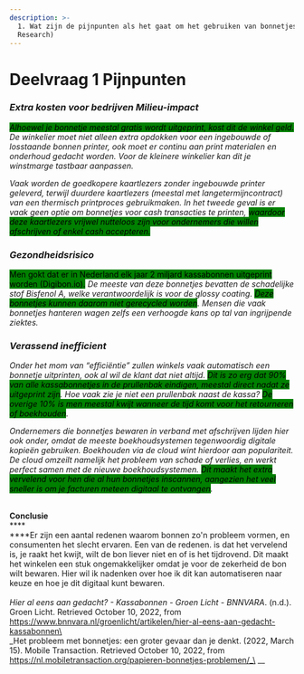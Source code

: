 ```yaml
---
description: >-
  1. Wat zijn de pijnpunten als het gaat om het gebruiken van bonnetjes? (Desk
  Research)
---
```


# Deelvraag 1 Pijnpunten

### _Extra kosten voor bedrijven Milieu-impact_

_<mark style="background-color:green;">Alhoewel je bonnetje meestal gratis wordt uitgeprint, kost dit de winkel geld.</mark> De winkelier moet niet alleen extra opdokken voor een ingebouwde of losstaande bonnen printer, ook moet er continu aan print materialen en onderhoud gedacht worden. Voor de kleinere winkelier kan dit je winstmarge tastbaar aanpassen._

_Vaak worden de goedkopere kaartlezers zonder ingebouwde printer geleverd, terwijl duurdere kaartlezers (meestal met langetermijncontract) van een thermisch printproces gebruikmaken. In het tweede geval is er vaak geen optie om bonnetjes voor cash transacties te printen, <mark style="background-color:green;">waardoor deze kaartlezers vrijwel nutteloos zijn voor ondernemers die willen afschrijven of enkel cash accepteren.</mark>_

### _Gezondheidsrisico_

<mark style="background-color:green;">Men gokt dat er in Nederland elk jaar 2 miljard kassabonnen uitgeprint worden (Digibon.io).</mark> _De meeste van deze bonnetjes bevatten de schadelijke stof Bisfenol A, welke verantwoordelijk is voor de glossy coating. <mark style="background-color:green;">Deze bonnetjes kunnen daarom niet gerecycled worden</mark>. Mensen die vaak bonnetjes hanteren wagen zelfs een verhoogde kans op tal van ingrijpende ziektes._

### _Verassend inefficient_

_Onder het mom van “efficiëntie” zullen winkels vaak automatisch een bonnetje uitprinten, ook al wil de klant dat niet altijd. <mark style="background-color:green;">Dit is zo erg dat 90% van alle kassabonnetjes in de prullenbak eindigen, meestal direct nadat ze uitgeprint zijn</mark>. Hoe vaak zie je niet een prullenbak naast de kassa? <mark style="background-color:green;">De overige 10% is men meestal kwijt wanneer de tijd komt voor het retourneren of boekhouden</mark>._

_Ondernemers die bonnetjes bewaren in verband met afschrijven lijden hier ook onder, omdat de meeste boekhoudsystemen tegenwoordig digitale kopieën gebruiken. Boekhouden via de cloud wint hierdoor aan populariteit. De cloud omzeilt namelijk het probleem van schade of verlies, en werkt perfect samen met de nieuwe boekhoudsystemen. <mark style="background-color:green;">Dit maakt het extra vervelend voor hen die al hun bonnetjes inscannen, aangezien het veel sneller is om je facturen meteen digitaal te ontvangen</mark>._

\
**Conclusie**\
****\
****Er zijn een aantal redenen waarom bonnen zo'n probleem vormen, en consumenten het slecht ervaren. Een van de redenen. is dat het vervelend is, je raakt het kwijt, wilt de bon liever niet en of is het tijdrovend. Dit maakt het winkelen een stuk ongemakkelijker omdat je voor de zekerheid de bon wilt bewaren. Hier wil ik nadenken over hoe ik dit kan automatiseren naar keuze en hoe je dit digitaal kunt bewaren. \
\
_Hier al eens aan gedacht? - Kassabonnen - Groen Licht - BNNVARA_. (n.d.). Groen Licht. Retrieved October 10, 2022, from https://www.bnnvara.nl/groenlicht/artikelen/hier-al-eens-aan-gedacht-kassabonnen\
\
_Het probleem met bonnetjes: een groter gevaar dan je denkt. (2022, March 15). Mobile Transaction. Retrieved October 10, 2022, from https://nl.mobiletransaction.org/papieren-bonnetjes-problemen/_\
__
